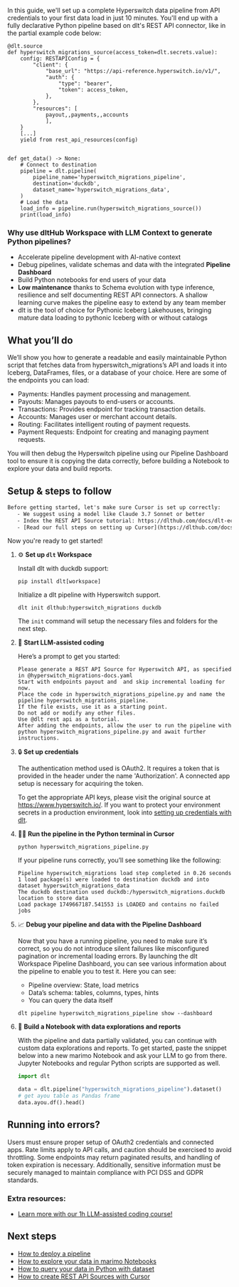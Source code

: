 In this guide, we'll set up a complete Hyperswitch data pipeline from API credentials to your first data load in just 10 minutes. You'll end up with a fully declarative Python pipeline based on dlt's REST API connector, like in the partial example code below:

```python-outcome
@dlt.source
def hyperswitch_migrations_source(access_token=dlt.secrets.value):
    config: RESTAPIConfig = {
        "client": {
            "base_url": "https://api-reference.hyperswitch.io/v1/",
            "auth": {
                "type": "bearer",
                "token": access_token,
            },
        },
        "resources": [
            payout,,payments,,accounts
            ],
    }
    [...]
    yield from rest_api_resources(config)


def get_data() -> None:
    # Connect to destination
    pipeline = dlt.pipeline(
        pipeline_name='hyperswitch_migrations_pipeline',
        destination='duckdb',
        dataset_name='hyperswitch_migrations_data', 
    )
    # Load the data
    load_info = pipeline.run(hyperswitch_migrations_source())
    print(load_info) 
```

### Why use dltHub Workspace with LLM Context to generate Python pipelines?

- Accelerate pipeline development with AI-native context
- Debug pipelines, validate schemas and data with the integrated **Pipeline Dashboard**
- Build Python notebooks for end users of your data
- **Low maintenance** thanks to Schema evolution with type inference, resilience and self documenting REST API connectors. A shallow learning curve makes the pipeline easy to extend by any team member
- dlt is the tool of choice for Pythonic Iceberg Lakehouses, bringing mature data loading to pythonic Iceberg with or without catalogs

## What you’ll do

We’ll show you how to generate a readable and easily maintainable Python script that fetches data from hyperswitch_migrations’s API and loads it into Iceberg, DataFrames, files, or a database of your choice. Here are some of the endpoints you can load:

- Payments: Handles payment processing and management.
- Payouts: Manages payouts to end-users or accounts.
- Transactions: Provides endpoint for tracking transaction details.
- Accounts: Manages user or merchant account details.
- Routing: Facilitates intelligent routing of payment requests.
- Payment Requests: Endpoint for creating and managing payment requests.

You will then debug the Hyperswitch pipeline using our Pipeline Dashboard tool to ensure it is copying the data correctly, before building a Notebook to explore your data and build reports.

## Setup & steps to follow

```default
Before getting started, let's make sure Cursor is set up correctly:
   - We suggest using a model like Claude 3.7 Sonnet or better
   - Index the REST API Source tutorial: https://dlthub.com/docs/dlt-ecosystem/verified-sources/rest_api/ and add it to context as **@dlt rest api**
   - [Read our full steps on setting up Cursor](https://dlthub.com/docs/dlt-ecosystem/llm-tooling/cursor-restapi#23-configuring-cursor-with-documentation)
```

Now you're ready to get started!

1. ⚙️ **Set up `dlt` Workspace**
    
    Install dlt with duckdb support:
    ```shell
    pip install dlt[workspace]
    ```

    Initialize a dlt pipeline with Hyperswitch support.
    ```shell
    dlt init dlthub:hyperswitch_migrations duckdb
    ```

    The `init` command will setup the necessary files and folders for the next step.
    
2. 🤠 **Start LLM-assisted coding**
    
    Here’s a prompt to get you started:
    
    ```prompt
    Please generate a REST API Source for Hyperswitch API, as specified in @hyperswitch_migrations-docs.yaml 
    Start with endpoints payout and  and skip incremental loading for now. 
    Place the code in hyperswitch_migrations_pipeline.py and name the pipeline hyperswitch_migrations_pipeline. 
    If the file exists, use it as a starting point. 
    Do not add or modify any other files. 
    Use @dlt rest api as a tutorial. 
    After adding the endpoints, allow the user to run the pipeline with python hyperswitch_migrations_pipeline.py and await further instructions.
    ```

    
3. 🔒 **Set up credentials** 
    
    The authentication method used is OAuth2. It requires a token that is provided in the header under the name 'Authorization'. A connected app setup is necessary for acquiring the token.
    
    To get the appropriate API keys, please visit the original source at https://www.hyperswitch.io/.
    If you want to protect your environment secrets in a production environment, look into [setting up credentials with dlt](https://dlthub.com/docs/walkthroughs/add_credentials).
    
4. 🏃‍♀️ **Run the pipeline in the Python terminal in Cursor**
    
    ```shell
    python hyperswitch_migrations_pipeline.py
    ```
    
    If your pipeline runs correctly, you’ll see something like the following:
    
    ```shell
    Pipeline hyperswitch_migrations load step completed in 0.26 seconds
    1 load package(s) were loaded to destination duckdb and into dataset hyperswitch_migrations_data
    The duckdb destination used duckdb:/hyperswitch_migrations.duckdb location to store data
    Load package 1749667187.541553 is LOADED and contains no failed jobs
    ```
    
5. 📈 **Debug your pipeline and data with the Pipeline Dashboard**

    Now that you have a running pipeline, you need to make sure it’s correct, so you do not introduce silent failures like misconfigured pagination or incremental loading errors. By launching the dlt Workspace Pipeline Dashboard, you can see various information about the pipeline to enable you to test it. Here you can see:
    - Pipeline overview: State, load metrics
    - Data’s schema: tables, columns, types, hints
    - You can query the data itself
    
    ```shell
    dlt pipeline hyperswitch_migrations_pipeline show --dashboard
    ```
    
6. 🐍 **Build a Notebook with data explorations and reports**

    With the pipeline and data partially validated, you can continue with custom data explorations and reports. To get started, paste the snippet below into a new marimo Notebook and ask your LLM to go from there. Jupyter Notebooks and regular Python scripts are supported as well.

    
    ```python
    import dlt

   data = dlt.pipeline("hyperswitch_migrations_pipeline").dataset()
   # get ayou table as Pandas frame
   data.ayou.df().head()
    ```

## Running into errors?

Users must ensure proper setup of OAuth2 credentials and connected apps. Rate limits apply to API calls, and caution should be exercised to avoid throttling. Some endpoints may return paginated results, and handling of token expiration is necessary. Additionally, sensitive information must be securely managed to maintain compliance with PCI DSS and GDPR standards.

### Extra resources:

- [Learn more with our 1h LLM-assisted coding course!](https://www.youtube.com/watch?v=GGid70rnJuM)

## Next steps

- [How to deploy a pipeline](https://dlthub.com/docs/walkthroughs/deploy-a-pipeline)
- [How to explore your data in marimo Notebooks](https://dlthub.com/docs/general-usage/dataset-access/marimo)
- [How to query your data in Python with dataset](https://dlthub.com/docs/general-usage/dataset-access/dataset)
- [How to create REST API Sources with Cursor](https://dlthub.com/docs/dlt-ecosystem/llm-tooling/cursor-restapi)